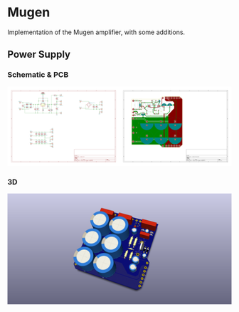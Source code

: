 # Mugen

Implementation of the Mugen amplifier, with some additions.

## Power Supply

### Schematic & PCB

<img src="images/power-supply.sch.svg" width="50%"><img src="images/power-supply-brd.svg" width="50%">

### 3D

<img src="images/power-supply-3D.png">

